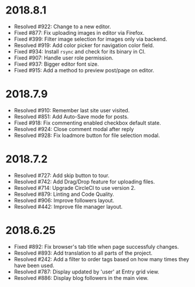 2018.8.1
========

- Resolved #922: Change to a new editor.
- Fixed #877: Fix uploading images in editor via Firefox.
- Fixed #399: Filter image selection for images only via backend.
- Resolved #919: Add color picker for navigation color field.
- Fixed #934: Install `rsync` and check for its binary in CI.
- Fixed #907: Handle user role permission.
- Fixed #937: Bigger editor font size.
- Fixed #915: Add a method to preview post/page on editor.


2018.7.9
========

- Resolved #910: Remember last site user visited.
- Resolved #851: Add Auto-Save mode for posts.
- Fixed #918: Fix commenting enabled checkbox default state.
- Resolved #924: Close comment modal after reply
- Resolved #928: Fix loadmore button for file selection modal.


2018.7.2
=========

- Resolved #727: Add skip button to tour.
- Resolved #742: Add Drag/Drop feature for uploading files.
- Resolved #714: Upgrade CircleCI to use version 2.
- Resolved #879: Linting and Code Quality.
- Resolved #906: Improve followers layout.
- Resolved #442: Improve file manager layout.


2018.6.25
=========

- Fixed #892: Fix browser's tab title when page successfuly changes.
- Resolved #893: Add translation to all parts of the project.
- Resolved #242: Add a filter to order tags based on how many times they have been used.
- Resolved #787: Display updated by 'user' at Entry grid view.
- Resolved #886: Display blog followers in the main view.
